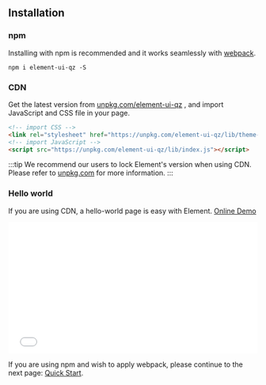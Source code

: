 ## Installation

### npm

Installing with npm is recommended and it works seamlessly with [webpack](https://webpack.js.org/).

```shell
npm i element-ui-qz -S
```

### CDN

Get the latest version from [unpkg.com/element-ui-qz](https://unpkg.com/element-ui-qz/) , and import JavaScript and CSS file in your page.

```html
<!-- import CSS -->
<link rel="stylesheet" href="https://unpkg.com/element-ui-qz/lib/theme-chalk/index.css">
<!-- import JavaScript -->
<script src="https://unpkg.com/element-ui-qz/lib/index.js"></script>
```

:::tip
We recommend our users to lock Element's version when using CDN. Please refer to [unpkg.com](https://unpkg.com) for more information.
:::

### Hello world

If you are using CDN, a hello-world page is easy with Element. [Online Demo](https://codepen.io/ziyoung/pen/rRKYpd)

<iframe height="265" style="width: 100%;" scrolling="no" title="Element demo" src="//codepen.io/ziyoung/embed/rRKYpd/?height=265&theme-id=light&default-tab=html" frameborder="no" allowtransparency="true" allowfullscreen="true">
  See the Pen <a href='https://codepen.io/ziyoung/pen/rRKYpd/'>Element demo</a> by hetech
  (<a href='https://codepen.io/ziyoung'>@ziyoung</a>) on <a href='https://codepen.io'>CodePen</a>.
</iframe>

If you are using npm and wish to apply webpack, please continue to the next page: [Quick Start](/#/en-US/component/quickstart).
